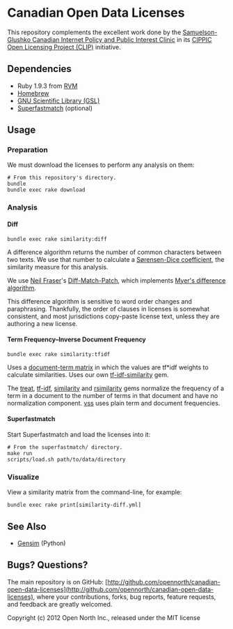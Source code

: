 # Canadian Open Data Licenses

This repository complements the excellent work done by the [Samuelson-Glushko Canadian Internet Policy and Public Interest Clinic](http://cippic.ca/) in its [CIPPIC Open Licensing Project (CLIP)](http://clip.cippic.ca/) initiative.

## Dependencies

* Ruby 1.9.3 from [RVM](https://rvm.io/)
* [Homebrew](http://mxcl.github.com/homebrew/)
* [GNU Scientific Library (GSL)](http://www.gnu.org/software/gsl/)
* [Superfastmatch](https://github.com/mediastandardstrust/superfastmatch) (optional)

## Usage

### Preparation

We must download the licenses to perform any analysis on them:

    # From this repository's directory.
    bundle
    bundle exec rake download

### Analysis

#### Diff

    bundle exec rake similarity:diff

A difference algorithm returns the number of common characters between two texts. We use that number to calculate a [Sørensen-Dice coefficient](http://en.wikipedia.org/wiki/Dice%27s_coefficient), the similarity measure for this analysis.

We use [Neil Fraser](http://neil.fraser.name/)'s [Diff-Match-Patch](http://code.google.com/p/google-diff-match-patch/), which implements [Myer's difference algorithm](http://neil.fraser.name/software/diff_match_patch/myers.pdf).

This difference algorithm is sensitive to word order changes and paraphrasing. Thankfully, the order of clauses in licenses is somewhat consistent, and most jurisdictions copy-paste license text, unless they are authoring a new license.

#### Term Frequency–Inverse Document Frequency

    bundle exec rake similarity:tfidf

Uses a [document-term matrix](http://en.wikipedia.org/wiki/Document-term_matrix) in which the values are tf*idf weights to calculate similarities. Uses our own [tf-idf-similarity](http://github.com/opennorth/tf-idf-similarity) gem.

The [treat](https://github.com/louismullie/treat), [tf-idf](https://github.com/reddavis/TF-IDF), [similarity](https://github.com/bbcrd/Similarity) and [rsimilarity](https://github.com/josephwilk/rsemantic) gems normalize the frequency of a term in a document to the number of terms in that document and have no normalization component. [vss](https://github.com/mkdynamic/vss) uses plain term and document frequencies.

#### Superfastmatch

Start Superfastmatch and load the licenses into it:

    # From the superfastmatch/ directory.
    make run
    scripts/load.sh path/to/data/directory

### Visualize

View a similarity matrix from the command-line, for example:

    bundle exec rake print[similarity-diff.yml]

## See Also

* [Gensim](http://radimrehurek.com/gensim/) (Python)

## Bugs? Questions?

The main repository is on GitHub: [http://github.com/opennorth/canadian-open-data-licenses](http://github.com/opennorth/canadian-open-data-licenses), where your contributions, forks, bug reports, feature requests, and feedback are greatly welcomed.

Copyright (c) 2012 Open North Inc., released under the MIT license
